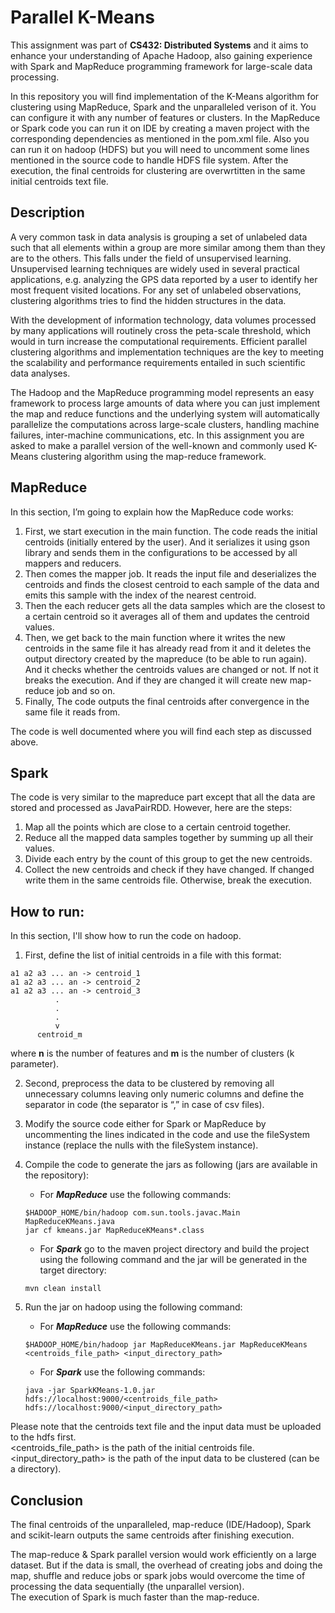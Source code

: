 # Parallel K-Means

This assignment was part of **CS432: Distributed Systems** and it aims to enhance your understanding of Apache Hadoop, also gaining 
experience with Spark and MapReduce programming framework for large-scale data processing.

In this repository you will find implementation of the K-Means algorithm for clustering using MapReduce, Spark and the unparalleled verison
of it. You can configure it with any number of features or clusters. In the MapReduce or Spark code you can run it on IDE by creating a maven 
project with the corresponding dependencies as mentioned in the pom.xml file. Also you can run it on hadoop (HDFS) but you will need 
to uncomment some lines mentioned in the source code to handle HDFS file system. After the execution, the final centroids for clustering are 
overwrtitten in the same initial centroids text file.

## Description

A very common task in data analysis is grouping a set of unlabeled data such that all elements 
within a group are more similar among them than they are to the others. This falls under the 
field of unsupervised learning. Unsupervised learning techniques are widely used in several 
practical applications, e.g. analyzing the GPS data reported by a user to identify her most 
frequent visited locations. For any set of unlabeled observations, clustering algorithms tries to 
find the hidden structures in the data.

With the development of information technology, data volumes processed by many applications 
will routinely cross the peta-scale threshold, which would in turn increase the computational 
requirements. Efficient parallel clustering algorithms and implementation techniques are the 
key to meeting the scalability and performance requirements entailed in such scientific data 
analyses.

The Hadoop and the MapReduce programming model represents an easy framework to process 
large amounts of data where you can just implement the map and reduce functions and the 
underlying system will automatically parallelize the computations across large-scale clusters, 
handling machine failures, inter-machine communications, etc.
In this assignment you are asked to make a parallel version of the well-known and commonly 
used K-Means clustering algorithm using the map-reduce framework.

## MapReduce

In this section, I’m going to explain how the MapReduce code works:

1. First, we start execution in the main function. The code reads the initial centroids
(initially entered by the user). And it serializes it using gson library and sends them in the configurations to be accessed by all mappers and
reducers.
2. Then comes the mapper job. It reads the input file and deserializes the centroids and finds
the closest centroid to each sample of the data and emits this sample
with the index of the nearest centroid.
3. Then the each reducer gets all the data samples which are the closest to a
certain centroid so it averages all of them and updates the centroid values.
4. Then, we get back to the main function where it writes the new
centroids in the same file it has already read from it and it deletes the
output directory created by the mapreduce (to be able to run again). And it
checks whether the centroids values are changed or not. If not it breaks the
execution. And if they are changed it will create new map-reduce job and so on.
5. Finally, The code outputs the final centroids after convergence in the same file it reads from.

The code is well documented where you will find each step as discussed above.

## Spark

The code is very similar to the mapreduce part except that all the data
are stored and processed as JavaPairRDD. However, here are the steps:

1) Map all the points which are close to a certain centroid together.
2) Reduce all the mapped data samples together by summing up all their values.
3) Divide each entry by the count of this group to get the new centroids.
4) Collect the new centroids and check if they have changed. If changed write them in the same centroids file. Otherwise, break the execution.

## How to run:

In this section, I'll show how to run the code on hadoop.

1. First, define the list of initial centroids in a file with this format:
```
a1 a2 a3 ... an -> centroid_1
a1 a2 a3 ... an -> centroid_2
a1 a2 a3 ... an -> centroid_3
          .
          .
          .
          v
      centroid_m
```
where **n** is the number of features and **m** is the number of clusters (k parameter).

2. Second, preprocess the data to be clustered by removing all unnecessary columns 
leaving only numeric columns and define the separator in code (the separator is “,” in case of csv files).

3. Modify the source code either for Spark or MapReduce by uncommenting the lines indicated in the code and
use the fileSystem instance (replace the nulls with the fileSystem instance).

4. Compile the code to generate the jars as following (jars are available in the repository):
    * For ***MapReduce*** use the following commands:<br>
    ```
    $HADOOP_HOME/bin/hadoop com.sun.tools.javac.Main MapReduceKMeans.java
    jar cf kmeans.jar MapReduceKMeans*.class
    ```
    * For ***Spark*** go to the maven project directory and build the project using the following command and the jar will be generated in the target 
    directory:<br>
    ```
    mvn clean install
    ```

5. Run the jar on hadoop using the following command:
    * For ***MapReduce*** use the following commands:<br>
    ```
    $HADOOP_HOME/bin/hadoop jar MapReduceKMeans.jar MapReduceKMeans <centroids_file_path> <input_directory_path>
    ```
    * For ***Spark*** use the following commands:<br>
    ```
    java -jar SparkKMeans-1.0.jar hdfs://localhost:9000/<centroids_file_path> hdfs://localhost:9000/<input_directory_path>
    ```
Please note that the centroids text file and the input data must be uploaded to the hdfs first.<br>
<centroids_file_path> is the path of the initial centroids file.<br>
<input_directory_path> is the path of the input data to be clustered (can be a directory).

## Conclusion

The final centroids of the unparalleled, map-reduce (IDE/Hadoop), Spark and scikit-learn outputs the same centroids after finishing execution.

The map-reduce & Spark parallel version would work efficiently on a large
dataset. But if the data is small, the overhead of creating jobs and doing the map, shuffle
and reduce jobs or spark jobs would overcome the time of processing the data sequentially (the unparallel version).<br>
The execution of Spark is much faster than the map-reduce.
